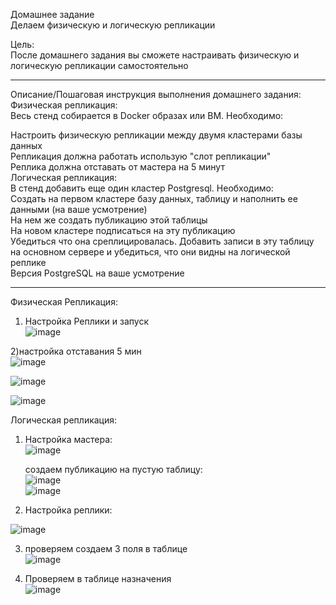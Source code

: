 Домашнее задание  
Делаем физическую и логическую репликации  
  
Цель:  
После домашнего задания вы сможете настраивать физическую и логическую репликации самостоятельно  

-----------------------------------------------------------------------------------------------------------------------------------------------------------

Описание/Пошаговая инструкция выполнения домашнего задания:  
Физическая репликация:  
Весь стенд собирается в Docker образах или ВМ. Необходимо:  

Настроить физическую репликации между двумя кластерами базы данных  
Репликация должна работать использую "слот репликации"  
Реплика должна отставать от мастера на 5 минут  
Логическая репликация:  
В стенд добавить еще один кластер Postgresql. Необходимо:  
Создать на первом кластере базу данных, таблицу и наполнить ее данными (на ваше усмотрение)  
На нем же создать публикацию этой таблицы  
На новом кластере подписаться на эту публикацию  
Убедиться что она среплицировалась. Добавить записи в эту таблицу на основном сервере и убедиться, что они видны на логической реплике  
Версия PostgreSQL на ваше усмотрение  

------------------------------------------------------------------------------------------------------------------------------------------------------------

Физическая Репликация:    


1) Настройка Реплики и запуск     
![image](https://github.com/drliho86/otus_db/assets/60733068/ab248b72-64a7-4969-8a9c-b1a0cfc1b2b0)    

2)настройка отставания 5 мин    
![image](https://github.com/drliho86/otus_db/assets/60733068/6e63e96b-d6c2-41f7-a92e-3ecc1cb79d39)       



![image](https://github.com/drliho86/otus_db/assets/60733068/17eff559-c7c0-492a-90e6-dcb185f6d265)        



![image](https://github.com/drliho86/otus_db/assets/60733068/e1f79c9b-7b12-447a-b006-fc89d3263daf)    


Логическая репликация:    

1) Настройка мастера:    
![image](https://github.com/drliho86/otus_db/assets/60733068/0c3d072b-87f2-421d-8314-58c0900f1b24)    

    создаем публикацию на пустую таблицу:     
    ![image](https://github.com/drliho86/otus_db/assets/60733068/47aae508-7fd5-4dac-beb7-83de32d2f3ad)    
    ![image](https://github.com/drliho86/otus_db/assets/60733068/405f0c53-35cf-4e84-92f2-972a30bf9a8d)    

2) Настройка реплики:    

![image](https://github.com/drliho86/otus_db/assets/60733068/fed930cc-bcc9-4279-82f4-5ceace3219a7)    

3) проверяем создаем 3 поля в таблице    
![image](https://github.com/drliho86/otus_db/assets/60733068/f735631e-8503-4202-a3c9-84f125270dc3)    

4) Проверяем в таблице назначения    
 ![image](https://github.com/drliho86/otus_db/assets/60733068/f77d6dee-17fa-42e1-adcd-b8c26f14fa2f)    



